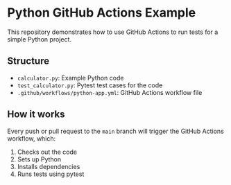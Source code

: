 # Python GitHub Actions Example

This repository demonstrates how to use GitHub Actions to run tests for a simple Python project.

## Structure

- `calculator.py`: Example Python code
- `test_calculator.py`: Pytest test cases for the code
- `.github/workflows/python-app.yml`: GitHub Actions workflow file

## How it works

Every push or pull request to the `main` branch will trigger the GitHub Actions workflow, which:
1. Checks out the code
2. Sets up Python
3. Installs dependencies
4. Runs tests using pytest
